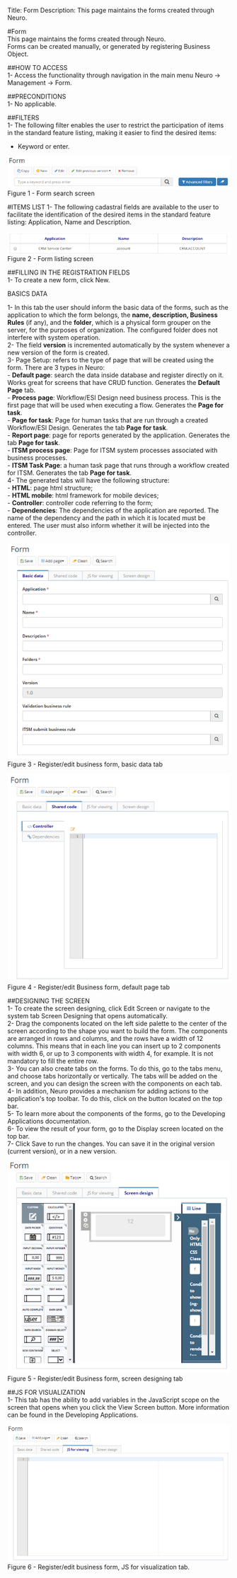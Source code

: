 Title: Form
Description: This page maintains the forms created through Neuro.  

#Form  
This page maintains the forms created through Neuro.   
Forms can be created manually, or generated by registering Business Object.  

##HOW TO ACCESS  
1- Access the functionality through navigation in the main menu Neuro → Management → Form.  

##PRECONDITIONS  
1- No applicable.  

##FILTERS  
1- The following filter enables the user to restrict the participation of items in the standard feature listing, making it easier to find the desired items:  
  - Keyword or enter.  

![Screenshot](images/Form-Search.png)   
Figure 1 - Form search screen  

#ITEMS LIST
1- The following cadastral fields are available to the user to facilitate the identification of the desired items in the standard feature listing: Application, Name and Description.  

![Screenshot](images/Form-Listing.png)  
Figure 2 - Form listing screen

##FILLING IN THE REGISTRATION FIELDS  
  1- To create a new form, click New.  

BASICS DATA

  1- In this tab the user should inform the basic data of the forms, such as the application to which the form belongs, the **name, description, Business Rules** (if any), and the **folder**, which is a physical form grouper on the server, for the purposes of organization. The configured folder does not interfere with system operation.  
  2- The field **version** is incremented automatically by the system whenever a new version of the form is created.  
  3- Page Setup: refers to the type of page that will be created using the form. There are 3 types in Neuro:  
	- **Default page**: search the data inside database and register directly on it. Works great for screens that have CRUD function. Generates the **Default Page** tab.  
	- **Process page**: Workflow/ESI Design need business process. This is the first page that will be used when executing a flow. Generates the **Page for task**.  
	- **Page for task**: Page for human tasks that are run through a created Workflow/ESI Design. Generates the tab **Page for task**.  
	- **Report page**: page for reports generated by the application. Generates the tab **Page for task**.  
	- **ITSM process page**: Page for ITSM system processes associated with business processes.  
	- **ITSM Task Page**: a human task page that runs through a workflow created for ITSM. Generates the tab **Page for task**.  
  4- The generated tabs will have the following structure:  
	- **HTML**: page html structure;  
	- **HTML mobile**: html framework for mobile devices;  
	- **Controller**: controller code referring to the form;  
	- **Dependencies**: The dependencies of the application are reported. The name of the dependency and the path in which it is located must be entered. The user must also inform whether it will be injected into the controller.    

![Screenshot](images/Form-business.png)    
Figure 3 - Register/edit business form, basic data tab  

![Screenshot](images/Form-business2.png) 
Figure 4 - Register/edit Business form, default page tab  

##DESIGNING THE SCREEN  
  1- To create the screen designing, click Edit Screen or navigate to the system tab Screen Designing that opens automatically.  
  2- Drag the components located on the left side palette to the center of the screen according to the shape you want to build the form. The components are arranged in rows and columns, and the rows have a width of 12 columns. This means that in each line you can insert up to 2 components with width 6, or up to 3 components with width 4, for example. It is not mandatory to fill the entire row.  
  3- You can also create tabs on the forms. To do this, go to the tabs menu, and choose tabs horizontally or vertically. The tabs will be added on the screen, and you can design the screen with the components on each tab.  
  4- In addition, Neuro provides a mechanism for adding actions to the application's top toolbar. To do this, click on the button  located on the top bar.  
  5- To learn more about the components of the forms, go to the Developing Applications documentation.  
  6- To view the result of your form, go to the Display screen located on the top bar.  
  7- Click Save to run the changes. You can save it in the original version (current version), or in a new version.  

![Screenshot](images/Form-screen-design.png)   
Figure 5 - Register/edit Business form, screen designing tab  

##JS FOR VISUALIZATION  
1- This tab has the ability to add variables in the JavaScript scope on the screen that opens when you click the View Screen button. More information can be found in the Developing Applications.  

![Screenshot](images/Form-JS.png)  
Figure 6 - Register/edit business form, JS for visualization tab.  


